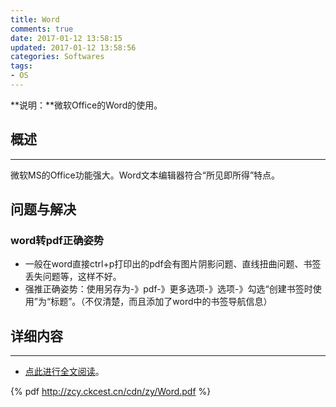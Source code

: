 ```yaml
---
title: Word
comments: true
date: 2017-01-12 13:58:15
updated: 2017-01-12 13:58:56
categories: Softwares
tags:
- OS
---
```


**说明：**微软Office的Word的使用。
<!-- more -->

## 概述
---
微软MS的Office功能强大。Word文本编辑器符合“所见即所得”特点。

## 问题与解决

### word转pdf正确姿势
* 一般在word直接ctrl+p打印出的pdf会有图片阴影问题、直线扭曲问题、书签丢失问题等，这样不好。
* 强推正确姿势：使用另存为-》pdf-》更多选项-》选项-》勾选“创建书签时使用”为“标题”。（不仅清楚，而且添加了word中的书签导航信息）

## 详细内容
---
* [点此进行全文阅读](http://zcy.ckcest.cn/cdn/zy/Word.pdf)。

{% pdf http://zcy.ckcest.cn/cdn/zy/Word.pdf  %}



